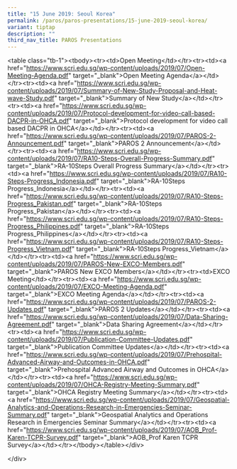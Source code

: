 ```yaml
---
title: "15 June 2019: Seoul Korea"
permalink: /paros/paros-presentations/15-june-2019-seoul-korea/
variant: tiptap
description: ""
third_nav_title: PAROS Presentations
---
```

<p>&lt;table class="tb-1"&gt;&lt;tbody&gt;&lt;tr&gt;&lt;td&gt;Open Meeting&lt;/td&gt;&lt;/tr&gt;&lt;tr&gt;&lt;td&gt;&lt;a href="<a href="https://www.scri.edu.sg/wp-content/uploads/2019/07/Open-Meeting-Agenda.pdf" rel="noopener noreferrer nofollow" target="_blank">https://www.scri.edu.sg/wp-content/uploads/2019/07/Open-Meeting-Agenda.pdf</a>" target="_blank"&gt;Open Meeting Agenda&lt;/a&gt;&lt;/td&gt;&lt;/tr&gt;&lt;tr&gt;&lt;td&gt;&lt;a href="<a href="https://www.scri.edu.sg/wp-content/uploads/2019/07/Summary-of-New-Study-Proposal-and-Heat-wave-Study.pdf" rel="noopener noreferrer nofollow" target="_blank">https://www.scri.edu.sg/wp-content/uploads/2019/07/Summary-of-New-Study-Proposal-and-Heat-wave-Study.pdf</a>" target="_blank"&gt;Summary of New Study&lt;/a&gt;&lt;/td&gt;&lt;/tr&gt;&lt;tr&gt;&lt;td&gt;&lt;a href="<a href="https://www.scri.edu.sg/wp-content/uploads/2019/07/Protocol-development-for-video-call-based-DACPR-in-OHCA.pdf" rel="noopener noreferrer nofollow" target="_blank">https://www.scri.edu.sg/wp-content/uploads/2019/07/Protocol-development-for-video-call-based-DACPR-in-OHCA.pdf</a>" target="_blank"&gt;Protocol development for video call based DACPR in OHCA&lt;/a&gt;&lt;/td&gt;&lt;/tr&gt;&lt;tr&gt;&lt;td&gt;&lt;a href="<a href="https://www.scri.edu.sg/wp-content/uploads/2019/07/PAROS-2-Announcement.pdf" rel="noopener noreferrer nofollow" target="_blank">https://www.scri.edu.sg/wp-content/uploads/2019/07/PAROS-2-Announcement.pdf</a>" target="_blank"&gt;PAROS 2 Announcement&lt;/a&gt;&lt;/td&gt;&lt;/tr&gt;&lt;tr&gt;&lt;td&gt;&lt;a href="<a href="https://www.scri.edu.sg/wp-content/uploads/2019/07/RA10-Steps-Overall-Progress-Summary.pdf" rel="noopener noreferrer nofollow" target="_blank">https://www.scri.edu.sg/wp-content/uploads/2019/07/RA10-Steps-Overall-Progress-Summary.pdf</a>" target="_blank"&gt;RA-10Steps Overall Progress Summary&lt;/a&gt;&lt;/td&gt;&lt;/tr&gt;&lt;tr&gt;&lt;td&gt;&lt;a href="<a href="https://www.scri.edu.sg/wp-content/uploads/2019/07/RA10-Steps-Progress_Indonesia.pdf" rel="noopener noreferrer nofollow" target="_blank">https://www.scri.edu.sg/wp-content/uploads/2019/07/RA10-Steps-Progress_Indonesia.pdf</a>" target="_blank"&gt;RA-10Steps Progress_Indonesia&lt;/a&gt;&lt;/td&gt;&lt;/tr&gt;&lt;tr&gt;&lt;td&gt;&lt;a href="<a href="https://www.scri.edu.sg/wp-content/uploads/2019/07/RA10-Steps-Progress_Pakistan.pdf" rel="noopener noreferrer nofollow" target="_blank">https://www.scri.edu.sg/wp-content/uploads/2019/07/RA10-Steps-Progress_Pakistan.pdf</a>" target="_blank"&gt;RA-10Steps Progress_Pakistan&lt;/a&gt;&lt;/td&gt;&lt;/tr&gt;&lt;tr&gt;&lt;td&gt;&lt;a href="<a href="https://www.scri.edu.sg/wp-content/uploads/2019/07/RA10-Steps-Progress_Philippines.pdf" rel="noopener noreferrer nofollow" target="_blank">https://www.scri.edu.sg/wp-content/uploads/2019/07/RA10-Steps-Progress_Philippines.pdf</a>" target="_blank"&gt;RA-10Steps Progress_Philippines&lt;/a&gt;&lt;/td&gt;&lt;/tr&gt;&lt;tr&gt;&lt;td&gt;&lt;a href="<a href="https://www.scri.edu.sg/wp-content/uploads/2019/07/RA10-Steps-Progress_Vietnam.pdf" rel="noopener noreferrer nofollow" target="_blank">https://www.scri.edu.sg/wp-content/uploads/2019/07/RA10-Steps-Progress_Vietnam.pdf</a>" target="_blank"&gt;RA-10Steps Progress_Vietnam&lt;/a&gt;&lt;/td&gt;&lt;/tr&gt;&lt;tr&gt;&lt;td&gt;&lt;a href="<a href="https://www.scri.edu.sg/wp-content/uploads/2019/07/PAROS-New-EXCO-Members.pdf" rel="noopener noreferrer nofollow" target="_blank">https://www.scri.edu.sg/wp-content/uploads/2019/07/PAROS-New-EXCO-Members.pdf</a>" target="_blank"&gt;PAROS New EXCO Members&lt;/a&gt;&lt;/td&gt;&lt;/tr&gt;&lt;tr&gt;&lt;td&gt;EXCO Meeting&lt;/td&gt;&lt;/tr&gt;&lt;tr&gt;&lt;td&gt;&lt;a href="<a href="https://www.scri.edu.sg/wp-content/uploads/2019/07/EXCO-Meeting-Agenda.pdf" rel="noopener noreferrer nofollow" target="_blank">https://www.scri.edu.sg/wp-content/uploads/2019/07/EXCO-Meeting-Agenda.pdf</a>" target="_blank"&gt;EXCO Meeting Agenda&lt;/a&gt;&lt;/td&gt;&lt;/tr&gt;&lt;tr&gt;&lt;td&gt;&lt;a href="<a href="https://www.scri.edu.sg/wp-content/uploads/2019/07/PAROS-2-Updates.pdf" rel="noopener noreferrer nofollow" target="_blank">https://www.scri.edu.sg/wp-content/uploads/2019/07/PAROS-2-Updates.pdf</a>" target="_blank"&gt;PAROS 2 Updates&lt;/a&gt;&lt;/td&gt;&lt;/tr&gt;&lt;tr&gt;&lt;td&gt;&lt;a href="<a href="https://www.scri.edu.sg/wp-content/uploads/2019/07/Data-Sharing-Agreement.pdf" rel="noopener noreferrer nofollow" target="_blank">https://www.scri.edu.sg/wp-content/uploads/2019/07/Data-Sharing-Agreement.pdf</a>" target="_blank"&gt;Data Sharing Agreement&lt;/a&gt;&lt;/td&gt;&lt;/tr&gt;&lt;tr&gt;&lt;td&gt;&lt;a href="<a href="https://www.scri.edu.sg/wp-content/uploads/2019/07/Publication-Committee-Updates.pdf" rel="noopener noreferrer nofollow" target="_blank">https://www.scri.edu.sg/wp-content/uploads/2019/07/Publication-Committee-Updates.pdf</a>" target="_blank"&gt;Publication Committee Updates&lt;/a&gt;&lt;/td&gt;&lt;/tr&gt;&lt;tr&gt;&lt;td&gt;&lt;a href="<a href="https://www.scri.edu.sg/wp-content/uploads/2019/07/Prehospital-Advanced-Airway-and-Outcomes-in-OHCA.pdf" rel="noopener noreferrer nofollow" target="_blank">https://www.scri.edu.sg/wp-content/uploads/2019/07/Prehospital-Advanced-Airway-and-Outcomes-in-OHCA.pdf</a>" target="_blank"&gt;Prehospital Advanced Airway and Outcomes in OHCA&lt;/a&gt;&lt;/td&gt;&lt;/tr&gt;&lt;tr&gt;&lt;td&gt;&lt;a href="<a href="https://www.scri.edu.sg/wp-content/uploads/2019/07/OHCA-Registry-Meeting-Summary.pdf" rel="noopener noreferrer nofollow" target="_blank">https://www.scri.edu.sg/wp-content/uploads/2019/07/OHCA-Registry-Meeting-Summary.pdf</a>" target="_blank"&gt;OHCA Registry Meeting Summary&lt;/a&gt;&lt;/td&gt;&lt;/tr&gt;&lt;tr&gt;&lt;td&gt;&lt;a href="<a href="https://www.scri.edu.sg/wp-content/uploads/2019/07/Geospatial-Analytics-and-Operations-Research-in-Emergencies-Seminar-Summary.pdf" rel="noopener noreferrer nofollow" target="_blank">https://www.scri.edu.sg/wp-content/uploads/2019/07/Geospatial-Analytics-and-Operations-Research-in-Emergencies-Seminar-Summary.pdf</a>" target="_blank"&gt;Geospatial Analytics and Operations Research in Emergencies Seminar Summary&lt;/a&gt;&lt;/td&gt;&lt;/tr&gt;&lt;tr&gt;&lt;td&gt;&lt;a href="<a href="https://www.scri.edu.sg/wp-content/uploads/2019/07/AOB_Prof-Karen-TCPR-Survey.pdf" rel="noopener noreferrer nofollow" target="_blank">https://www.scri.edu.sg/wp-content/uploads/2019/07/AOB_Prof-Karen-TCPR-Survey.pdf</a>" target="_blank"&gt;AOB_Prof Karen TCPR Survey&lt;/a&gt;&lt;/td&gt;&lt;/tr&gt;&lt;/tbody&gt;&lt;/table&gt;&lt;/div&gt;</p><p>                                                        &lt;/div&gt;</p>